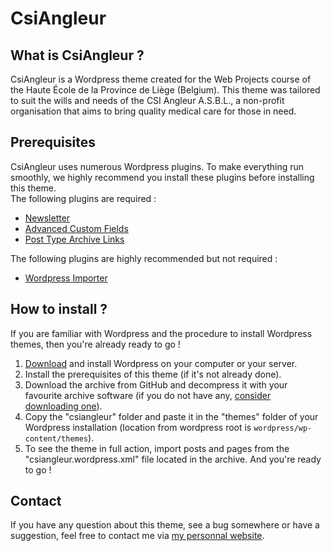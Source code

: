 # CsiAngleur

## What is CsiAngleur ?
CsiAngleur is a Wordpress theme created for the Web Projects course of the Haute École de la Province de Liège (Belgium). This theme was tailored to suit the wills and needs of the CSI Angleur A.S.B.L., a non-profit organisation that aims to bring quality medical care for those in need.  

## Prerequisites
CsiAngleur uses numerous Wordpress plugins. To make everything run smoothly, we highly recommend you install these plugins before installing this theme.  
The following plugins are required :
- [Newsletter](https://wordpress.org/plugins/newsletter/)
- [Advanced Custom Fields](https://wordpress.org/plugins/advanced-custom-fields/)
- [Post Type Archive Links](https://wordpress.org/plugins/post-type-archive-links/)

The following plugins are highly recommended but not required :
- [Wordpress Importer](https://wordpress.org/plugins/wordpress-importer/)

## How to install ?
If you are familiar with Wordpress and the procedure to install Wordpress themes, then you're already ready to go !
1. [Download](https://wordpress.org/download/) and install Wordpress on your computer or your server.
2. Install the prerequisites of this theme (if it's not already done).
3. Download the archive from GitHub and decompress it with your favourite archive software (if you do not have any, [consider downloading one](http://www.win-rar.com/)).
4. Copy the "csiangleur" folder and paste it in the "themes" folder of your Wordpress installation (location from wordpress root is `wordpress/wp-content/themes`).
5. To see the theme in full action, import posts and pages from the "csiangleur.wordpress.xml" file located in the archive.
And you're ready to go !

## Contact
If you have any question about this theme, see a bug somewhere or have a suggestion, feel free to contact me via [my personnal website](http://tanguyscholtes.be/).
